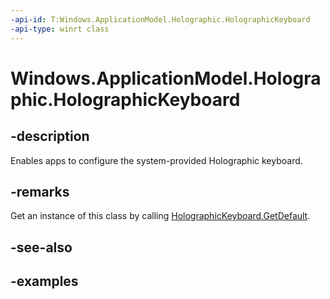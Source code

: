 ```yaml
---
-api-id: T:Windows.ApplicationModel.Holographic.HolographicKeyboard
-api-type: winrt class
---
```


# Windows.ApplicationModel.Holographic.HolographicKeyboard

<!--
public sealed class HolographicKeyboard
-->


## -description

Enables apps to configure the system-provided Holographic keyboard.

## -remarks

Get an instance of this class by calling [HolographicKeyboard.GetDefault](holographickeyboard_getdefault_846721868.md).

## -see-also

## -examples


